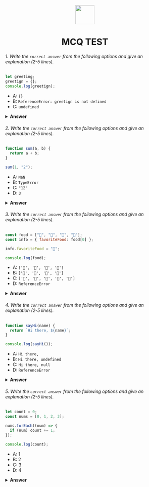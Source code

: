 <div align="center">
  <img height="60" src="https://edurev.gumlet.io/AllImages/original/ApplicationImages/CourseImages/944e5d47-8c55-4a89-91e5-22ab5f2798fc_CI.png">
  <h1>MCQ TEST</h1>
</div>

###### 1. Write the `correct answer` from the following options and give an explanation (2-5 lines).

```javascript
let greeting;
greetign = {};
console.log(greetign);
```

- A: `{}`
- B: `ReferenceError: greetign is not defined`
- C: `undefined`

<details><summary><b>Answer</b></summary>
<p>

#### Answer: B.

<i>For Explain about correct Ans : In the given code, there is a typographical error where you intended to declare a variable named "greeting," but you actually wrote "greetign." Since "greetign" is not defined anywhere in the code, it will result in a ReferenceError when you try to access it. </i>

</p>
</details>

###### 2. Write the `correct answer` from the following options and give an explanation (2-5 lines).

```javascript
function sum(a, b) {
  return a + b;
}

sum(1, "2");
```

- A: `NaN`
- B: `TypeError`
- C: `"12"`
- D: `3`

<details><summary><b>Answer</b></summary>
<p>

#### Answer: C. 

<i>For Explain about correct Ans : In the provided code, the sum function takes two parameters, a and b, and attempts to add them together using the + operator. When you call sum(1, "2"), JavaScript will perform type coercion and convert the number 1 to a string, then concatenate it with the string "2". As a result, you get the string "12" as the output. So, the function returns "12".</i>

</p>
</details>

###### 3. Write the `correct answer` from the following options and give an explanation (2-5 lines).

```javascript
const food = ["🍕", "🍫", "🥑", "🍔"];
const info = { favoriteFood: food[0] };

info.favoriteFood = "🍝";

console.log(food);
```

- A: `['🍕', '🍫', '🥑', '🍔']`
- B: `['🍝', '🍫', '🥑', '🍔']`
- C: `['🍝', '🍕', '🍫', '🥑', '🍔']`
- D: `ReferenceError`

<details><summary><b>Answer</b></summary>
<p>

#### Answer: A.
<i> For Explain about correct Ans : In the given code, the info.favoriteFood initially references the first element of the food array, which is "🍕". Then, it is reassigned to "🍝". However, this reassignment only affects the info.favoriteFood property and not the original food array. Therefore, when you console.log(food), it will output the original food array, which remains unchanged: ['🍕', '🍫', '🥑', '🍔'].
</i>

</p>
</details>

###### 4. Write the `correct answer` from the following options and give an explanation (2-5 lines).

```javascript
function sayHi(name) {
  return `Hi there, ${name}`;
}

console.log(sayHi());
```

- A: `Hi there,`
- B: `Hi there, undefined`
- C: `Hi there, null`
- D: `ReferenceError`

<details><summary><b>Answer</b></summary>
<p>

#### Answer: B. 

<i>For Explain about correct Ans : In the provided function sayHi(name), it expects an argument name to be passed when it's called. However, when you call sayHi() without providing any argument, the name parameter inside the function is undefined. Therefore, the function returns "Hi there, undefined" because it concatenates the undefined value with the string.</i>

</p>
</details>

###### 5. Write the `correct answer` from the following options and give an explanation (2-5 lines).

```javascript
let count = 0;
const nums = [0, 1, 2, 3];

nums.forEach((num) => {
  if (num) count += 1;
});

console.log(count);
```

- A: 1
- B: 2
- C: 3
- D: 4

<details><summary><b>Answer</b></summary>
<p>

#### Answer: C.

<i>For Explain about correct Ans : In the given code, the forEach method iterates over the elements of the nums array. Inside the callback function, it checks if the current num is truthy (all numbers except 0 are truthy in JavaScript) and increments the count variable by 1 for each truthy value encountered. Since there are three truthy values in the array (1, 2, and 3), the final value of count is 3. Therefore, console.log(count) will output 3.</i>

</p>
</details>
